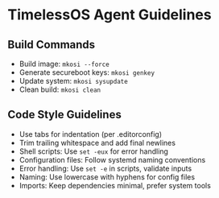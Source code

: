 # TimelessOS Agent Guidelines

## Build Commands
- Build image: `mkosi --force`
- Generate secureboot keys: `mkosi genkey`
- Update system: `mkosi sysupdate`
- Clean build: `mkosi clean`

## Code Style Guidelines
- Use tabs for indentation (per .editorconfig)
- Trim trailing whitespace and add final newlines
- Shell scripts: Use `set -eux` for error handling
- Configuration files: Follow systemd naming conventions
- Error handling: Use `set -e` in scripts, validate inputs
- Naming: Use lowercase with hyphens for config files
- Imports: Keep dependencies minimal, prefer system tools